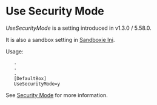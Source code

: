 # Use Security Mode

_UseSecurityMode_ is a setting introduced in v1.3.0 / 5.58.0.

It is also a sandbox setting in [Sandboxie Ini](SandboxieIni.md).

Usage:

```
   .
   .
   .
   [DefaultBox]
   UseSecurityMode=y
```

See [Security Mode](../PlusContent/security-mode.md) for more information.
